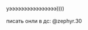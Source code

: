 уээээээээээээээээ))))
 <br><br>
писать онли в дс: @zephyr.30

<!---
EthanPlayerOne/EthanPlayerOne is a ✨ special ✨ repository because its `README.md` (this file) appears on your GitHub profile.
You can click the Preview link to take a look at your changes.
--->
